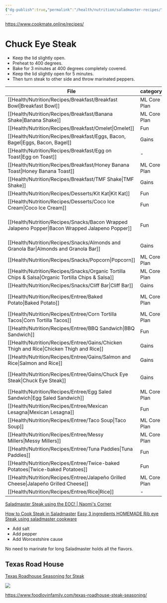 ```yaml
---
{"dg-publish":true,"permalink":"/health/nutrition/saladmaster-recipes/","created":"","updated":""}
---
```



https://www.cookmate.online/recipes/

# Chuck Eye Steak

- Keep the lid slightly open.
- Preheat to 400 degrees.
- Bake for 3 minutes at 400 degrees completely covered.
- Keep the lid slightly open for 5 minutes.
- Then turn steak to other side and throw marinated peppers.

| File                                                                                                  | category     | meal      | calories | link                                                                                 |
| ----------------------------------------------------------------------------------------------------- | ------------ | --------- | -------- | ------------------------------------------------------------------------------------ |
| [[Health/Nutrition/Recipes/Breakfast/Breakfast Bowl\|Breakfast Bowl]]                              | ML Core Plan | breakfast | \-       | \-                                                                                   |
| [[Health/Nutrition/Recipes/Breakfast/Banana Shake\|Banana Shake]]                                  | ML Core Plan | breakfast | \-       | \-                                                                                   |
| [[Health/Nutrition/Recipes/Breakfast/Omelet\|Omelet]]                                              | Fun          | breakfast | 1300     | \-                                                                                   |
| [[Health/Nutrition/Recipes/Breakfast/Eggs, Bacon, Bagel\|Eggs, Bacon, Bagel]]                      | Gains        | breakfast | 1,200    | \-                                                                                   |
| [[Health/Nutrition/Recipes/Breakfast/Egg on Toast\|Egg on Toast]]                                  | \-           | breakfast | \-       | \-                                                                                   |
| [[Health/Nutrition/Recipes/Breakfast/Honey Banana Toast\|Honey Banana Toast]]                      | ML Core Plan | breakfast | \-       | \-                                                                                   |
| [[Health/Nutrition/Recipes/Breakfast/TMF Shake\|TMF Shake]]                                        | Gains        | breakfast | 900      | \-                                                                                   |
| [[Health/Nutrition/Recipes/Desserts/Kit Kat\|Kit Kat]]                                             | Fun          | dessert   | \-       | \-                                                                                   |
| [[Health/Nutrition/Recipes/Desserts/Coco Ice Cream\|Coco Ice Cream]]                               | Fun          | dessert   | \-       | \-                                                                                   |
| [[Health/Nutrition/Recipes/Snacks/Bacon Wrapped Jalapeno Popper\|Bacon Wrapped Jalapeno Popper]]   | Fun          | snack     | 198      | [[Health/Nutrition/Cooklang Recipes/Bacon Wrapped Jalapeno Popper.cook\|Directions]] |
| [[Health/Nutrition/Recipes/Snacks/Almonds and Granola Bar\|Almonds and Granola Bar]]               | Gains        | snack     | 470      | \-                                                                                   |
| [[Health/Nutrition/Recipes/Snacks/Popcorn\|Popcorn]]                                               | ML Core Plan | snack     | 200      | \-                                                                                   |
| [[Health/Nutrition/Recipes/Snacks/Organic Tortilla Chips & Salsa\|Organic Tortilla Chips & Salsa]] | ML Core Plan | snack     | 600      | \-                                                                                   |
| [[Health/Nutrition/Recipes/Snacks/Cliff Bar\|Cliff Bar]]                                           | Gains        | snack     | 220      | \-                                                                                   |
| [[Health/Nutrition/Recipes/Entree/Baked Potato\|Baked Potato]]                                     | ML Core Plan | entree    | 418      | [[Health/Nutrition/Cooklang Recipes/Baked Potato.cook\|Directions]]                  |
| [[Health/Nutrition/Recipes/Entree/Corn Tortilla Tacos\|Corn Tortilla Tacos]]                       | ML Core Plan | entree    | \-       | \-                                                                                   |
| [[Health/Nutrition/Recipes/Entree/BBQ Sandwich\|BBQ Sandwich]]                                     | Fun          | entree    | \-       | \-                                                                                   |
| [[Health/Nutrition/Recipes/Entree/Gains/Chicken Thigh and Rice\|Chicken Thigh and Rice]]           | Gains        | entree    | 1,000    | \-                                                                                   |
| [[Health/Nutrition/Recipes/Entree/Gains/Salmon and Rice\|Salmon and Rice]]                         | Gains        | entree    | 1,100    | \-                                                                                   |
| [[Health/Nutrition/Recipes/Entree/Gains/Chuck Eye Steak\|Chuck Eye Steak]]                         | Gains        | entree    | 912      | [[Health/Nutrition/Cooklang Recipes/Chuck Eye Steak.cook\|Directions]]               |
| [[Health/Nutrition/Recipes/Entree/Egg Saled Sandwich\|Egg Saled Sandwich]]                         | ML Core Plan | \-        | 400      | \-                                                                                   |
| [[Health/Nutrition/Recipes/Entree/Mexican Lesagna\|Mexican Lesagna]]                               | Fun          | entree    | \-       | \-                                                                                   |
| [[Health/Nutrition/Recipes/Entree/Taco Soup\|Taco Soup]]                                           | ML Core Plan | entree    | 255      | \-                                                                                   |
| [[Health/Nutrition/Recipes/Entree/Messy Millers\|Messy Millers]]                                   | ML Core Plan | entree    | \-       | \-                                                                                   |
| [[Health/Nutrition/Recipes/Entree/Tuna Paddies\|Tuna Paddies]]                                     | Fun          | entree    | \-       | \-                                                                                   |
| [[Health/Nutrition/Recipes/Entree/Twice-baked Potatoes\|Twice-baked Potatoes]]                     | Fun          | entree    | \-       | \-                                                                                   |
| [[Health/Nutrition/Recipes/Entree/Jalapeño Grilled Cheese\|Jalapeño Grilled Cheese]]               | ML Core Plan | entree    | 420      | \-                                                                                   |
| [[Health/Nutrition/Recipes/Entree/Rice\|Rice]]                                                     | \-           | \-        | \-       | \-                                                                                   |



[Saladmaster Steak using the EOC! | Naomi's Corner](https://www.youtube.com/watch?v=AcOat740luc)

[How to Cook Steak in Saladmaster](https://www.youtube.com/watch?v=EzwhWF9aOLk)
[Easy 3 ingredients HOMEMADE Rib eye Steak using saladmaster cookware](https://www.youtube.com/watch?v=gGl1KnKcW6U)

- Add salt
- Add pepper
- Add Worcestshire cause

No need to marinate for long Saladmaster holds all the flavors.

## Texas Road House

[Texas Roadhouse Seasoning for Steak](https://www.cookmate.online/recipes/11569458/)

![](https://bestbeefrecipes.com/wp-content/uploads/2021/08/cropped-beef-temperature-chart-1.jpg)

https://www.foodlovinfamily.com/texas-roadhouse-steak-seasoning/